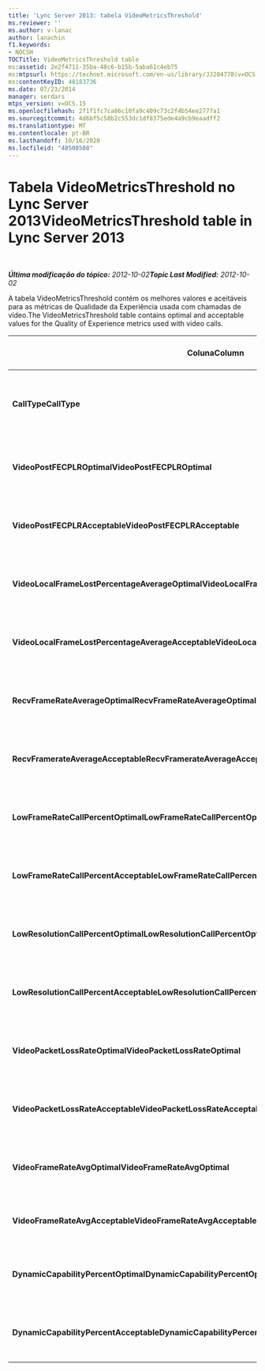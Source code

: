 ```yaml
---
title: 'Lync Server 2013: tabela VideoMetricsThreshold'
ms.reviewer: ''
ms.author: v-lanac
author: lanachin
f1.keywords:
- NOCSH
TOCTitle: VideoMetricsThreshold table
ms:assetid: 2e2f4711-35ba-48c6-b15b-5aba61c4eb75
ms:mtpsurl: https://technet.microsoft.com/en-us/library/JJ204778(v=OCS.15)
ms:contentKeyID: 48183736
ms.date: 07/23/2014
manager: serdars
mtps_version: v=OCS.15
ms.openlocfilehash: 2f1f1fc7ca86c10fa9c409c73c2f4b54ee2777a1
ms.sourcegitcommit: 4d6bf5c58b2c553dc1df8375ede4a9cb9eaadff2
ms.translationtype: MT
ms.contentlocale: pt-BR
ms.lasthandoff: 10/16/2020
ms.locfileid: "48508508"
---
```

# <a name="videometricsthreshold-table-in-lync-server-2013"></a><span data-ttu-id="ea394-102">Tabela VideoMetricsThreshold no Lync Server 2013</span><span class="sxs-lookup"><span data-stu-id="ea394-102">VideoMetricsThreshold table in Lync Server 2013</span></span>

<div data-xmlns="http://www.w3.org/1999/xhtml">

<div class="topic" data-xmlns="http://www.w3.org/1999/xhtml" data-msxsl="urn:schemas-microsoft-com:xslt" data-cs="https://msdn.microsoft.com/">

<div data-asp="https://msdn2.microsoft.com/asp">



</div>

<div id="mainSection">

<div id="mainBody">

<span> </span>

<span data-ttu-id="ea394-103">_**Última modificação do tópico:** 2012-10-02_</span><span class="sxs-lookup"><span data-stu-id="ea394-103">_**Topic Last Modified:** 2012-10-02_</span></span>

<span data-ttu-id="ea394-104">A tabela VideoMetricsThreshold contém os melhores valores e aceitáveis para as métricas de Qualidade da Experiência usada com chamadas de vídeo.</span><span class="sxs-lookup"><span data-stu-id="ea394-104">The VideoMetricsThreshold table contains optimal and acceptable values for the Quality of Experience metrics used with video calls.</span></span>


<table>
<colgroup>
<col style="width: 25%" />
<col style="width: 25%" />
<col style="width: 25%" />
<col style="width: 25%" />
</colgroup>
<thead>
<tr class="header">
<th><span data-ttu-id="ea394-105"><strong>Coluna</strong></span><span class="sxs-lookup"><span data-stu-id="ea394-105"><strong>Column</strong></span></span></th>
<th><span data-ttu-id="ea394-106"><strong>Tipo de dados</strong></span><span class="sxs-lookup"><span data-stu-id="ea394-106"><strong>Data Type</strong></span></span></th>
<th><span data-ttu-id="ea394-107"><strong>Chave/índice</strong></span><span class="sxs-lookup"><span data-stu-id="ea394-107"><strong>Key/Index</strong></span></span></th>
<th><span data-ttu-id="ea394-108"><strong>Detalhes</strong></span><span class="sxs-lookup"><span data-stu-id="ea394-108"><strong>Details</strong></span></span></th>
</tr>
</thead>
<tbody>
<tr class="odd">
<td><p><span data-ttu-id="ea394-109"><strong>CallType</strong></span><span class="sxs-lookup"><span data-stu-id="ea394-109"><strong>CallType</strong></span></span></p></td>
<td><p><span data-ttu-id="ea394-110">int</span><span class="sxs-lookup"><span data-stu-id="ea394-110">int</span></span></p></td>
<td><p><span data-ttu-id="ea394-111">Primário</span><span class="sxs-lookup"><span data-stu-id="ea394-111">Primary</span></span></p></td>
<td><p><span data-ttu-id="ea394-112">Tipo de chamada realizada.</span><span class="sxs-lookup"><span data-stu-id="ea394-112">Type of call that was placed.</span></span></p></td>
</tr>
<tr class="even">
<td><p><span data-ttu-id="ea394-113"><strong>VideoPostFECPLROptimal</strong></span><span class="sxs-lookup"><span data-stu-id="ea394-113"><strong>VideoPostFECPLROptimal</strong></span></span></p></td>
<td><p><span data-ttu-id="ea394-114">decimal (5, 2)</span><span class="sxs-lookup"><span data-stu-id="ea394-114">decimal(5,2)</span></span></p></td>
<td></td>
<td><p><span data-ttu-id="ea394-115">O valor padrão é 0.05.</span><span class="sxs-lookup"><span data-stu-id="ea394-115">The default value is 0.05.</span></span></p></td>
</tr>
<tr class="odd">
<td><p><span data-ttu-id="ea394-116"><strong>VideoPostFECPLRAcceptable</strong></span><span class="sxs-lookup"><span data-stu-id="ea394-116"><strong>VideoPostFECPLRAcceptable</strong></span></span></p></td>
<td><p><span data-ttu-id="ea394-117">decimal (5, 2)</span><span class="sxs-lookup"><span data-stu-id="ea394-117">decimal(5,2)</span></span></p></td>
<td></td>
<td><p><span data-ttu-id="ea394-118">O valor padrão é 0.10.</span><span class="sxs-lookup"><span data-stu-id="ea394-118">The default value is 0.10.</span></span></p></td>
</tr>
<tr class="even">
<td><p><span data-ttu-id="ea394-119"><strong>VideoLocalFrameLostPercentageAverageOptimal</strong></span><span class="sxs-lookup"><span data-stu-id="ea394-119"><strong>VideoLocalFrameLostPercentageAverageOptimal</strong></span></span></p></td>
<td><p><span data-ttu-id="ea394-120">decimal (5, 2)</span><span class="sxs-lookup"><span data-stu-id="ea394-120">decimal(5,2)</span></span></p></td>
<td></td>
<td><p><span data-ttu-id="ea394-121">O valor padrão é 5.0.</span><span class="sxs-lookup"><span data-stu-id="ea394-121">The default value is 5.0.</span></span></p></td>
</tr>
<tr class="odd">
<td><p><span data-ttu-id="ea394-122"><strong>VideoLocalFrameLostPercentageAverageAcceptable</strong></span><span class="sxs-lookup"><span data-stu-id="ea394-122"><strong>VideoLocalFrameLostPercentageAverageAcceptable</strong></span></span></p></td>
<td><p><span data-ttu-id="ea394-123">decimal (5, 2)</span><span class="sxs-lookup"><span data-stu-id="ea394-123">decimal(5,2)</span></span></p></td>
<td></td>
<td><p><span data-ttu-id="ea394-124">O valor padrão é 10.0.</span><span class="sxs-lookup"><span data-stu-id="ea394-124">The default value is 10.0.</span></span></p></td>
</tr>
<tr class="even">
<td><p><span data-ttu-id="ea394-125"><strong>RecvFrameRateAverageOptimal</strong></span><span class="sxs-lookup"><span data-stu-id="ea394-125"><strong>RecvFrameRateAverageOptimal</strong></span></span></p></td>
<td><p><span data-ttu-id="ea394-126">decimal (9, 4)</span><span class="sxs-lookup"><span data-stu-id="ea394-126">decimal(9,4)</span></span></p></td>
<td></td>
<td><p><span data-ttu-id="ea394-127">O valor padrão é 12.0000.</span><span class="sxs-lookup"><span data-stu-id="ea394-127">The default value is 12.0000.</span></span></p></td>
</tr>
<tr class="odd">
<td><p><span data-ttu-id="ea394-128"><strong>RecvFramerateAverageAcceptable</strong></span><span class="sxs-lookup"><span data-stu-id="ea394-128"><strong>RecvFramerateAverageAcceptable</strong></span></span></p></td>
<td><p><span data-ttu-id="ea394-129">decimal (9, 4)</span><span class="sxs-lookup"><span data-stu-id="ea394-129">decimal(9,4)</span></span></p></td>
<td></td>
<td><p><span data-ttu-id="ea394-130">O valor padrão é 7.0000.</span><span class="sxs-lookup"><span data-stu-id="ea394-130">The default value is 7.0000.</span></span></p></td>
</tr>
<tr class="even">
<td><p><span data-ttu-id="ea394-131"><strong>LowFrameRateCallPercentOptimal</strong></span><span class="sxs-lookup"><span data-stu-id="ea394-131"><strong>LowFrameRateCallPercentOptimal</strong></span></span></p></td>
<td><p><span data-ttu-id="ea394-132">decimal (5, 2)</span><span class="sxs-lookup"><span data-stu-id="ea394-132">decimal(5,2)</span></span></p></td>
<td></td>
<td><p><span data-ttu-id="ea394-133">O valor padrão é 5.0.</span><span class="sxs-lookup"><span data-stu-id="ea394-133">The default value is 5.0.</span></span></p></td>
</tr>
<tr class="odd">
<td><p><span data-ttu-id="ea394-134"><strong>LowFrameRateCallPercentAcceptable</strong></span><span class="sxs-lookup"><span data-stu-id="ea394-134"><strong>LowFrameRateCallPercentAcceptable</strong></span></span></p></td>
<td><p><span data-ttu-id="ea394-135">decimal (5, 2)</span><span class="sxs-lookup"><span data-stu-id="ea394-135">decimal(5,2)</span></span></p></td>
<td></td>
<td><p><span data-ttu-id="ea394-136">O valor padrão é 10.0/</span><span class="sxs-lookup"><span data-stu-id="ea394-136">The default value is 10.0/</span></span></p></td>
</tr>
<tr class="even">
<td><p><span data-ttu-id="ea394-137"><strong>LowResolutionCallPercentOptimal</strong></span><span class="sxs-lookup"><span data-stu-id="ea394-137"><strong>LowResolutionCallPercentOptimal</strong></span></span></p></td>
<td><p><span data-ttu-id="ea394-138">decimal (5, 2)</span><span class="sxs-lookup"><span data-stu-id="ea394-138">decimal(5,2)</span></span></p></td>
<td></td>
<td><p><span data-ttu-id="ea394-139">O valor padrão é 5.0.</span><span class="sxs-lookup"><span data-stu-id="ea394-139">The default value is 5.0.</span></span></p></td>
</tr>
<tr class="odd">
<td><p><span data-ttu-id="ea394-140"><strong>LowResolutionCallPercentAcceptable</strong></span><span class="sxs-lookup"><span data-stu-id="ea394-140"><strong>LowResolutionCallPercentAcceptable</strong></span></span></p></td>
<td><p><span data-ttu-id="ea394-141">decimal (5, 2)</span><span class="sxs-lookup"><span data-stu-id="ea394-141">decimal(5,2)</span></span></p></td>
<td></td>
<td><p><span data-ttu-id="ea394-142">O valor padrão é 10.0.</span><span class="sxs-lookup"><span data-stu-id="ea394-142">The default value is 10.0.</span></span></p></td>
</tr>
<tr class="even">
<td><p><span data-ttu-id="ea394-143"><strong>VideoPacketLossRateOptimal</strong></span><span class="sxs-lookup"><span data-stu-id="ea394-143"><strong>VideoPacketLossRateOptimal</strong></span></span></p></td>
<td><p><span data-ttu-id="ea394-144">foat</span><span class="sxs-lookup"><span data-stu-id="ea394-144">foat</span></span></p></td>
<td></td>
<td><p><span data-ttu-id="ea394-145">O valor padrão é 0.05.</span><span class="sxs-lookup"><span data-stu-id="ea394-145">The default value is 0.05.</span></span></p></td>
</tr>
<tr class="odd">
<td><p><span data-ttu-id="ea394-146"><strong>VideoPacketLossRateAcceptable</strong></span><span class="sxs-lookup"><span data-stu-id="ea394-146"><strong>VideoPacketLossRateAcceptable</strong></span></span></p></td>
<td><p><span data-ttu-id="ea394-147">flutuação</span><span class="sxs-lookup"><span data-stu-id="ea394-147">float</span></span></p></td>
<td></td>
<td><p><span data-ttu-id="ea394-148">O valor padrão é 0.10.</span><span class="sxs-lookup"><span data-stu-id="ea394-148">The default value is 0.10.</span></span></p></td>
</tr>
<tr class="even">
<td><p><span data-ttu-id="ea394-149"><strong>VideoFrameRateAvgOptimal</strong></span><span class="sxs-lookup"><span data-stu-id="ea394-149"><strong>VideoFrameRateAvgOptimal</strong></span></span></p></td>
<td><p><span data-ttu-id="ea394-150">flutuação</span><span class="sxs-lookup"><span data-stu-id="ea394-150">float</span></span></p></td>
<td></td>
<td><p><span data-ttu-id="ea394-151">O valor padrão é 12.</span><span class="sxs-lookup"><span data-stu-id="ea394-151">The default value is 12.</span></span></p></td>
</tr>
<tr class="odd">
<td><p><span data-ttu-id="ea394-152"><strong>VideoFrameRateAvgAcceptable</strong></span><span class="sxs-lookup"><span data-stu-id="ea394-152"><strong>VideoFrameRateAvgAcceptable</strong></span></span></p></td>
<td><p><span data-ttu-id="ea394-153">flutuação</span><span class="sxs-lookup"><span data-stu-id="ea394-153">float</span></span></p></td>
<td></td>
<td><p><span data-ttu-id="ea394-154">O valor padrão é 7.</span><span class="sxs-lookup"><span data-stu-id="ea394-154">The default value is 7.</span></span></p></td>
</tr>
<tr class="even">
<td><p><span data-ttu-id="ea394-155"><strong>DynamicCapabilityPercentOptimal</strong></span><span class="sxs-lookup"><span data-stu-id="ea394-155"><strong>DynamicCapabilityPercentOptimal</strong></span></span></p></td>
<td><p><span data-ttu-id="ea394-156">decimal (5, 2)</span><span class="sxs-lookup"><span data-stu-id="ea394-156">decimal(5,2)</span></span></p></td>
<td></td>
<td><p><span data-ttu-id="ea394-157">O valor padrão é 5.00.</span><span class="sxs-lookup"><span data-stu-id="ea394-157">The default value is 5.00.</span></span></p></td>
</tr>
<tr class="odd">
<td><p><span data-ttu-id="ea394-158"><strong>DynamicCapabilityPercentAcceptable</strong></span><span class="sxs-lookup"><span data-stu-id="ea394-158"><strong>DynamicCapabilityPercentAcceptable</strong></span></span></p></td>
<td><p><span data-ttu-id="ea394-159">decimal (5, 2)</span><span class="sxs-lookup"><span data-stu-id="ea394-159">decimal(5,2)</span></span></p></td>
<td></td>
<td><p><span data-ttu-id="ea394-160">O valor padrão é 10.00.</span><span class="sxs-lookup"><span data-stu-id="ea394-160">The default value is 10.00.</span></span></p></td>
</tr>
</tbody>
</table>


</div>

<span> </span>

</div>

</div>

</div>

